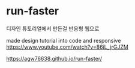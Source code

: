 # run-faster
디자인 튜토리얼에서 만든걸 반응형 웹으로

made design tutorial into code and responsive
https://www.youtube.com/watch?v=86iL_jrGJZM

https://agw76638.github.io/run-faster/
